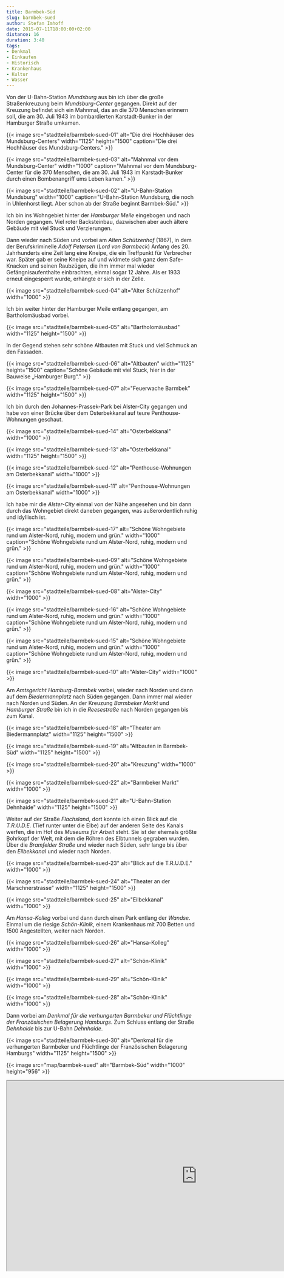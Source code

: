 ```yaml
---
title: Barmbek-Süd
slug: barmbek-sued
author: Stefan Imhoff
date: 2015-07-11T18:00:00+02:00
distance: 16
duration: 3:40
tags:
- Denkmal
- Einkaufen
- Historisch
- Krankenhaus
- Kultur
- Wasser
---
```


Von der U-Bahn-Station *Mundsburg* aus bin ich über die große Straßenkreuzung beim *Mundsburg-Center* gegangen. Direkt auf der Kreuzung befindet sich ein Mahnmal, das an die 370 Menschen erinnern soll, die am 30. Juli 1943 im bombardierten Karstadt-Bunker in der Hamburger Straße umkamen.

{{< image src="stadtteile/barmbek-sued-01" alt="Die drei Hochhäuser des Mundsburg-Centers" width="1125" height="1500" caption="Die drei Hochhäuser des Mundsburg-Centers." >}}

{{< image src="stadtteile/barmbek-sued-03" alt="Mahnmal vor dem Mundsburg-Center" width="1000" caption="Mahnmal vor dem Mundsburg-Center für die 370 Menschen, die am 30. Juli 1943 im Karstadt-Bunker durch einen Bombenangriff ums Leben kamen." >}}

{{< image src="stadtteile/barmbek-sued-02" alt="U-Bahn-Station Mundsburg" width="1000" caption="U-Bahn-Station Mundsburg, die noch in Uhlenhorst liegt. Aber schon ab der Straße beginnt Barmbek-Süd." >}}

Ich bin ins Wohngebiet hinter der *Hamburger Meile* eingebogen und nach Norden gegangen. Viel roter Backsteinbau, dazwischen aber auch ältere Gebäude mit viel Stuck und Verzierungen.

Dann wieder nach Süden und vorbei am *Alten Schützenhof* (1867), in dem der Berufskriminelle *Adolf Petersen* (*Lord von Barmbeck*) Anfang des 20. Jahrhunderts eine Zeit lang eine Kneipe, die ein Treffpunkt für Verbrecher war. Später gab er seine Kneipe auf und widmete sich ganz dem Safe-Knacken und seinen Raubzügen, die ihm immer mal wieder Gefängnisaufenthalte einbrachten, einmal sogar 12 Jahre. Als er 1933 erneut eingesperrt wurde, erhängte er sich in der Zelle.

{{< image src="stadtteile/barmbek-sued-04" alt="Alter Schützenhof" width="1000" >}}

Ich bin weiter hinter der Hamburger Meile entlang gegangen, am Bartholomäusbad vorbei.

{{< image src="stadtteile/barmbek-sued-05" alt="Bartholomäusbad" width="1125" height="1500" >}}

In der Gegend stehen sehr schöne Altbauten mit Stuck und viel Schmuck an den Fassaden.

{{< image src="stadtteile/barmbek-sued-06" alt="Altbauten" width="1125" height="1500" caption="Schöne Gebäude mit viel Stuck, hier in der Bauweise „Hamburger Burg“." >}}

{{< image src="stadtteile/barmbek-sued-07" alt="Feuerwache Barmbek" width="1125" height="1500" >}}

Ich bin durch den Johannes-Prassek-Park bei Alster-City gegangen und habe von einer Brücke über dem Osterbekkanal auf teure Penthouse-Wohnungen geschaut.

{{< image src="stadtteile/barmbek-sued-14" alt="Osterbekkanal" width="1000" >}}

{{< image src="stadtteile/barmbek-sued-13" alt="Osterbekkanal" width="1125" height="1500" >}}

{{< image src="stadtteile/barmbek-sued-12" alt="Penthouse-Wohnungen am Osterbekkanal" width="1000" >}}

{{< image src="stadtteile/barmbek-sued-11" alt="Penthouse-Wohnungen am Osterbekkanal" width="1000" >}}

Ich habe mir die *Alster-City* einmal von der Nähe angesehen und bin dann durch das Wohngebiet direkt daneben gegangen, was außerordentlich ruhig und idyllisch ist.

{{< image src="stadtteile/barmbek-sued-17" alt="Schöne Wohngebiete rund um Alster-Nord, ruhig, modern und grün." width="1000" caption="Schöne Wohngebiete rund um Alster-Nord, ruhig, modern und grün." >}}

{{< image src="stadtteile/barmbek-sued-09" alt="Schöne Wohngebiete rund um Alster-Nord, ruhig, modern und grün." width="1000" caption="Schöne Wohngebiete rund um Alster-Nord, ruhig, modern und grün." >}}

{{< image src="stadtteile/barmbek-sued-08" alt="Alster-City" width="1000" >}}

{{< image src="stadtteile/barmbek-sued-16" alt="Schöne Wohngebiete rund um Alster-Nord, ruhig, modern und grün." width="1000" caption="Schöne Wohngebiete rund um Alster-Nord, ruhig, modern und grün." >}}

{{< image src="stadtteile/barmbek-sued-15" alt="Schöne Wohngebiete rund um Alster-Nord, ruhig, modern und grün." width="1000" caption="Schöne Wohngebiete rund um Alster-Nord, ruhig, modern und grün." >}}

{{< image src="stadtteile/barmbek-sued-10" alt="Alster-City" width="1000" >}}

Am *Amtsgericht Hamburg-Barmbek* vorbei, wieder nach Norden und dann auf dem *Biedermannplatz* nach Süden gegangen. Dann immer mal wieder nach Norden und Süden. An der Kreuzung *Barmbeker Markt* und *Hamburger Straße* bin ich in die *Reesestraße* nach Norden gegangen bis zum Kanal.

{{< image src="stadtteile/barmbek-sued-18" alt="Theater am Biedermannplatz" width="1125" height="1500" >}}

{{< image src="stadtteile/barmbek-sued-19" alt="Altbauten in Barmbek-Süd" width="1125" height="1500" >}}

{{< image src="stadtteile/barmbek-sued-20" alt="Kreuzung" width="1000" >}}

{{< image src="stadtteile/barmbek-sued-22" alt="Barmbeker Markt" width="1000" >}}

{{< image src="stadtteile/barmbek-sued-21" alt="U-Bahn-Station Dehnhaide" width="1125" height="1500" >}}

Weiter auf der Straße *Flachsland*, dort konnte ich einen Blick auf die *T.R.U.D.E.* (Tief runter unter die Elbe) auf der anderen Seite des Kanals werfen, die im Hof des *Museums für Arbeit* steht. Sie ist der ehemals größte Bohrkopf der Welt, mit dem die Röhren des Elbtunnels gegraben wurden. Über die *Bramfelder Straße* und wieder nach Süden, sehr lange bis über den *Eilbekkanal* und wieder nach Norden.

{{< image src="stadtteile/barmbek-sued-23" alt="Blick auf die T.R.U.D.E." width="1000" >}}

{{< image src="stadtteile/barmbek-sued-24" alt="Theater an der Marschnerstrasse" width="1125" height="1500" >}}

{{< image src="stadtteile/barmbek-sued-25" alt="Eilbekkanal" width="1000" >}}

Am *Hansa-Kolleg* vorbei und dann durch einen Park entlang der *Wandse*. Einmal um die riesige *Schön-Klinik*, einem Krankenhaus mit 700 Betten und 1500 Angestellten, weiter nach Norden.

{{< image src="stadtteile/barmbek-sued-26" alt="Hansa-Kolleg" width="1000" >}}

{{< image src="stadtteile/barmbek-sued-27" alt="Schön-Klinik" width="1000" >}}

{{< image src="stadtteile/barmbek-sued-29" alt="Schön-Klinik" width="1000" >}}

{{< image src="stadtteile/barmbek-sued-28" alt="Schön-Klinik" width="1000" >}}

Dann vorbei am *Denkmal für die verhungerten Barmbeker und Flüchtlinge der Französischen Belagerung Hamburgs*. Zum Schluss entlang der Straße *Dehnhaide* bis zur U-Bahn *Dehnhaide*.

{{< image src="stadtteile/barmbek-sued-30" alt="Denkmal für die verhungerten Barmbeker und Flüchtlinge der Französischen Belagerung Hamburgs" width="1125" height="1500" >}}

{{< image src="map/barmbek-sued" alt="Barmbek-Süd" width="1000" height="956" >}}

<iframe class="map" src="https://www.google.com/maps/d/u/0/embed?mid=1Be0ZZcIQaxNoPTXlfab19m-Fj20" width="1000" height="500">
</iframe>
